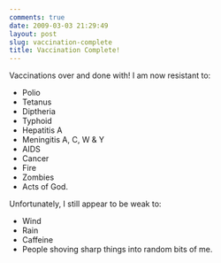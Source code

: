 ```yaml
---
comments: true
date: 2009-03-03 21:29:49
layout: post
slug: vaccination-complete
title: Vaccination Complete!
---
```


Vaccinations over and done with!  I am now resistant to:

  * Polio
  * Tetanus
  * Diptheria
  * Typhoid
  * Hepatitis A
  * Meningitis A, C, W & Y
  * AIDS
  * Cancer
  * Fire
  * Zombies
  * Acts of God.

Unfortunately, I still appear to be weak to:

  * Wind
  * Rain
  * Caffeine
  * People shoving sharp things into random bits of me.
